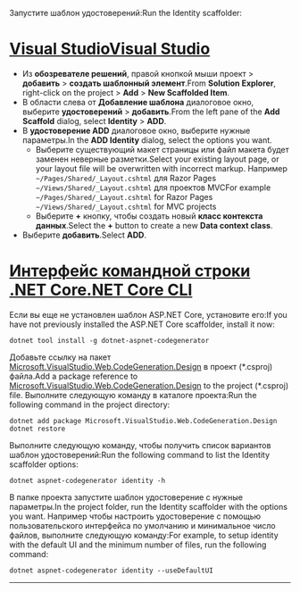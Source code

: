 <span data-ttu-id="e8746-101">Запустите шаблон удостоверений:</span><span class="sxs-lookup"><span data-stu-id="e8746-101">Run the Identity scaffolder:</span></span>

# <a name="visual-studiotabvisual-studio"></a>[<span data-ttu-id="e8746-102">Visual Studio</span><span class="sxs-lookup"><span data-stu-id="e8746-102">Visual Studio</span></span>](#tab/visual-studio)

* <span data-ttu-id="e8746-103">Из **обозревателе решений**, правой кнопкой мыши проект > **добавить** > **создать шаблонный элемент**.</span><span class="sxs-lookup"><span data-stu-id="e8746-103">From **Solution Explorer**, right-click on the project > **Add** > **New Scaffolded Item**.</span></span>
* <span data-ttu-id="e8746-104">В области слева от **Добавление шаблона** диалоговое окно, выберите **удостоверений** > **добавить**.</span><span class="sxs-lookup"><span data-stu-id="e8746-104">From the left pane of the **Add Scaffold** dialog, select **Identity** > **ADD**.</span></span>
* <span data-ttu-id="e8746-105">В **удостоверение ADD** диалоговое окно, выберите нужные параметры.</span><span class="sxs-lookup"><span data-stu-id="e8746-105">In the **ADD Identity** dialog, select the options you want.</span></span>
  * <span data-ttu-id="e8746-106">Выберите существующий макет страницы или файл макета будет заменен неверные разметки.</span><span class="sxs-lookup"><span data-stu-id="e8746-106">Select your existing layout page, or your layout file will be overwritten with incorrect markup.</span></span> <span data-ttu-id="e8746-107">Например `~/Pages/Shared/_Layout.cshtml` для Razor Pages `~/Views/Shared/_Layout.cshtml` для проектов MVC</span><span class="sxs-lookup"><span data-stu-id="e8746-107">For example `~/Pages/Shared/_Layout.cshtml` for Razor Pages `~/Views/Shared/_Layout.cshtml` for MVC projects</span></span>
  * <span data-ttu-id="e8746-108">Выберите **+** кнопку, чтобы создать новый **класс контекста данных**.</span><span class="sxs-lookup"><span data-stu-id="e8746-108">Select the **+** button to create a new **Data context class**.</span></span>
* <span data-ttu-id="e8746-109">Выберите **добавить**.</span><span class="sxs-lookup"><span data-stu-id="e8746-109">Select **ADD**.</span></span>

# <a name="net-core-clitabnetcore-cli"></a>[<span data-ttu-id="e8746-110">Интерфейс командной строки .NET Core</span><span class="sxs-lookup"><span data-stu-id="e8746-110">.NET Core CLI</span></span>](#tab/netcore-cli)

<span data-ttu-id="e8746-111">Если вы еще не установлен шаблон ASP.NET Core, установите его:</span><span class="sxs-lookup"><span data-stu-id="e8746-111">If you have not previously installed the ASP.NET Core scaffolder, install it now:</span></span>

```cli
dotnet tool install -g dotnet-aspnet-codegenerator
```

<span data-ttu-id="e8746-112">Добавьте ссылку на пакет [Microsoft.VisualStudio.Web.CodeGeneration.Design](https://www.nuget.org/packages/Microsoft.VisualStudio.Web.CodeGeneration.Design/) в проект (\*.csproj) файла.</span><span class="sxs-lookup"><span data-stu-id="e8746-112">Add a package reference to [Microsoft.VisualStudio.Web.CodeGeneration.Design](https://www.nuget.org/packages/Microsoft.VisualStudio.Web.CodeGeneration.Design/) to the project (\*.csproj) file.</span></span> <span data-ttu-id="e8746-113">Выполните следующую команду в каталоге проекта:</span><span class="sxs-lookup"><span data-stu-id="e8746-113">Run the following command in the project directory:</span></span>

```cli
dotnet add package Microsoft.VisualStudio.Web.CodeGeneration.Design
dotnet restore
```

<span data-ttu-id="e8746-114">Выполните следующую команду, чтобы получить список вариантов шаблон удостоверений:</span><span class="sxs-lookup"><span data-stu-id="e8746-114">Run the following command to list the Identity scaffolder options:</span></span>

```cli
dotnet aspnet-codegenerator identity -h
```

<span data-ttu-id="e8746-115">В папке проекта запустите шаблон удостоверение с нужные параметры.</span><span class="sxs-lookup"><span data-stu-id="e8746-115">In the project folder, run the Identity scaffolder with the options you want.</span></span> <span data-ttu-id="e8746-116">Например чтобы настроить удостоверение с помощью пользовательского интерфейса по умолчанию и минимальное число файлов, выполните следующую команду:</span><span class="sxs-lookup"><span data-stu-id="e8746-116">For example, to setup identity with the default UI and the minimum number of files, run the following command:</span></span>

```cli
dotnet aspnet-codegenerator identity --useDefaultUI
```

-------------
